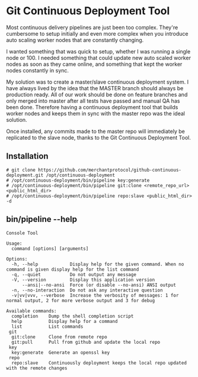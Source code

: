 # Git Continuous Deployment Tool

Most continuous delivery pipelines are just been too complex. They're cumbersome to setup initially and even more complex when you introduce auto scaling worker nodes that are constantly changing.

I wanted something that was quick to setup, whether I was running a single node or 100. I needed something that could update new auto scaled worker nodes as soon as they came online, and something that kept the worker nodes constantly in sync.

My solution was to create a master/slave continuous deployment system. I have always lived by the idea that the MASTER branch should always be production ready. All of our work should be done on feature branches and only merged into master after all tests have passed and manual QA has been done. Therefore having a continuous deployment tool that builds worker nodes and keeps them in sync with the master repo was the ideal solution.

Once installed, any commits made to the master repo will immediately be replicated to the slave node, thanks to the Git Continuous Deployment Tool.

## Installation

```
# git clone https://github.com/merchantprotocol/github-continuous-deployment.git /opt/continuous-deployment
# /opt/continuous-deployment/bin/pipeline key:generate
# /opt/continuous-deployment/bin/pipeline git:clone <remote_repo_url> <public_html_dir>
# /opt/continuous-deployment/bin/pipeline repo:slave <public_html_dir> -d
```

## bin/pipeline --help

```
Console Tool

Usage:
  command [options] [arguments]

Options:
  -h, --help            Display help for the given command. When no command is given display help for the list command
  -q, --quiet           Do not output any message
  -V, --version         Display this application version
      --ansi|--no-ansi  Force (or disable --no-ansi) ANSI output
  -n, --no-interaction  Do not ask any interactive question
  -v|vv|vvv, --verbose  Increase the verbosity of messages: 1 for normal output, 2 for more verbose output and 3 for debug

Available commands:
  completion    Dump the shell completion script
  help          Display help for a command
  list          List commands
 git
  git:clone     Clone from remote repo
  git:pull      Pull from github and update the local repo
 key
  key:generate  Generate an openssl key
 repo
  repo:slave    Continuously deployment keeps the local repo updated with the remote changes
```
